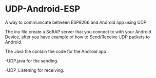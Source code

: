 # UDP-Android-ESP
A way to communicate between ESP8266 and Android app using UDP

The ino file create a SoftAP server that you connect to with your Android Device, after you have example of how to Send/Receive UDP packets to Android.

The Java file contain the code for the Android app :

-UDP.java for the sending.

-UDP_Listening for receiving.
